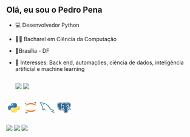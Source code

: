 
## Olá, eu sou o Pedro Pena

- 💻 Desenvolvedor Python 
- 👨‍🎓 Bacharel em Ciência da Computação
- 📍Brasília - DF 
- 🤩 Interesses: Back end, automações, ciência de dados, inteligência artificial e machine learning



    ##
    
  <div>
    
    <img height="190em" src="https://github-readme-stats.vercel.app/api?username=pedropenaa&show_icons=true&theme=dracula"/>
    <img height="190em" src="https://github-readme-stats.vercel.app/api/top-langs/?username=pedropenaa&theme=dracula"/>
   </div>
  




<div style="display: inline_block"><br>
   <img align="center" alt="pedro-Python" height="30" width="40" src="https://raw.githubusercontent.com/devicons/devicon/master/icons/python/python-original.svg">
   <img align="center" alt="pedro-jupter" height="30" width="40" src="https://github.com/devicons/devicon/blob/master/icons/jupyter/jupyter-original.svg">
   <img align="center" alt="pedro-sql"    height="30" width="40" src="https://github.com/devicons/devicon/blob/master/icons/mysql/mysql-plain.svg">
   <img align="center" alt="pedro-postgres" height="30" width="40" src="https://github.com/devicons/devicon/blob/master/icons/postgresql/postgresql-plain.svg">
 
</div>


##


<div>  
 <a href="https://instagram.com/_ppena_" target="_blank"><img src="https://img.shields.io/badge/-Instagram-%23E4405F?style=for-the-badge&logo=instagram&logoColor=white" target="_blank"></a>
<a href="https://www.linkedin.com/in/pedro-henrique-pena-neves/" target="_blank"><img src="https://img.shields.io/badge/-LinkedIn-%230077B5?style=for-the-badge&logo=linkedin&logoColor=white" target="_blank"></a> 
 <a href = "mailto:pedrohenrique.pena@outlook.com"><img src="https://img.shields.io/badge/Microsoft_Outlook-0078D4?style=for-the-badge&logo=microsoft-outlook&logoColor=white"></a>
    </div>


